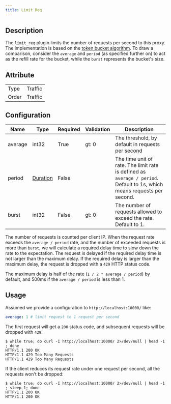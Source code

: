 ```yaml
---
title: Limit Req
---
```


## Description

The `limit_req` plugin limits the number of requests per second to this proxy. The implementation is based on the [token bucket algorithm](https://en.wikipedia.org/wiki/Token_bucket). To draw a comparison, consider the `average` and `period` (as specified further on) to act as the refill rate for the bucket, while the `burst` represents the bucket's size.

## Attribute

|       |         |
|-------|---------|
| Type  | Traffic |
| Order | Traffic |

## Configuration

| Name    | Type                            | Required | Validation | Description                                                                                                             |
|---------|---------------------------------|----------|------------|-------------------------------------------------------------------------------------------------------------------------|
| average | int32                           | True     | gt: 0      | The threshold, by default in requests per second                                                                        |
| period  | [Duration](../../type#duration) | False    |            | The time unit of rate. The limit rate is defined as `average / period`. Default to 1s, which means requests per second. |
| burst   | int32                           | False    | gt: 0      | The number of requests allowed to exceed the rate. Default to 1.                                                        |

The number of requests is counted per client IP. When the request rate exceeds the `average / period` rate, and the number of exceeded requests is more than `burst`, we will calculate a required delay time to slow down the rate to the expectation. The request is delayed if the required delay time is not larger than the maximum delay. If the required delay is larger than the maximum delay, the request is dropped with a `429` HTTP status code.

The maximum delay is half of the rate (`1 / 2 * average / period`) by default, and 500ms if the `average / period` is less than 1.

## Usage

Assumed we provide a configuration to `http://localhost:10000/` like:

```yaml
average: 1 # limit request to 1 request per second
```

The first request will get a `200` status code, and subsequent requests will be dropped with `429`:

```
$ while true; do curl -I http://localhost:10000/ 2>/dev/null | head -1 ; done
HTTP/1.1 200 OK
HTTP/1.1 429 Too Many Requests
HTTP/1.1 429 Too Many Requests
```

If the client reduces its request rate under one request per second, all the requests won't be dropped:

```
$ while true; do curl -I http://localhost:10000/ 2>/dev/null | head -1 ; sleep 1; done
HTTP/1.1 200 OK
HTTP/1.1 200 OK
```